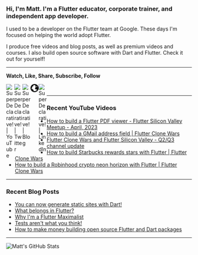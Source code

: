 ### Hi, I'm Matt. I'm a Flutter educator, corporate trainer, and independent app developer.

I used to be a developer on the Flutter team at Google. These days I'm focused on helping the world adopt Flutter.

I produce free videos and blog posts, as well as premium videos and courses. I also build open source software with Dart and Flutter. Check it out for yourself!

---

**Watch, Like, Share, Subscribe, Follow**

[<img align="left" alt="Super Declarative! | YouTube" width="22px" src="https://cdn.jsdelivr.net/npm/simple-icons@v3/icons/youtube.svg" />][youtube]
[<img align="left" alt="Super Declarative! | Twitter" width="22px" src="https://cdn.jsdelivr.net/npm/simple-icons@v3/icons/twitter.svg" />][twitter]
[<img align="left" alt="Super Declarative! | Blog" width="22px" src="https://cdn.jsdelivr.net/npm/simple-icons@v3/icons/medium.svg" />][blog]
[<img align="left" alt="Super Declarative! | Website" width="22px" src="https://raw.githubusercontent.com/iconic/open-iconic/master/svg/globe.svg" />][website]
[<img align="left" alt="Super Declarative! | LinkedIn" width="22px" src="https://cdn.jsdelivr.net/npm/simple-icons@v3/icons/linkedin.svg" />][linkedin]
<br>

---

### Recent YouTube Videos
<!-- YOUTUBE:START -->
- [How to build a Flutter PDF viewer - Flutter Silicon Valley Meetup - April, 2023](https://www.youtube.com/watch?v=M6sbOpf1eFo)
- [How to build a GMail address field | Flutter Clone Wars](https://www.youtube.com/watch?v=_X9WOy5F1Lo)
- [Flutter Clone Wars and Flutter Silicon Valley - Q2/Q3 channel update](https://www.youtube.com/watch?v=M-0Nzy5BRTU)
- [How to build Starbucks rewards stars with Flutter | Flutter Clone Wars](https://www.youtube.com/watch?v=Cdysnf1Lh_I)
- [How to build a Robinhood crypto neon horizon with Flutter | Flutter Clone Wars](https://www.youtube.com/watch?v=cSi0OJJglqw)
<!-- YOUTUBE:END -->

---

### Recent Blog Posts
<!-- BLOG-POST-LIST:START -->
- [You can now generate static sites with Dart!](https://blog.flutterbountyhunters.com/you-can-now-generate-static-sites-with-dart/)
- [What belongs in Flutter?](https://blog.flutterbountyhunters.com/what-belongs-in-flutter/)
- [Why I&#39;m a Flutter Maximalist](https://blog.flutterbountyhunters.com/why-im-a-flutter-maximalist/)
- [Tests aren&#39;t what you think!](https://blog.flutterbountyhunters.com/tests-arent-what-you-think/)
- [How to make money building open source Flutter and Dart packages](https://blog.flutterbountyhunters.com/how-to-make-money-building-open-source-flutter-and-dart-packages/)
<!-- BLOG-POST-LIST:END -->

---

<img align="left" alt="Matt's GitHub Stats" src="https://github-readme-stats.vercel.app/api?username=matthew-carroll&show_icons=true&hide_border=true">

[website]: https://superdeclarative.com
[youtube]: https://youtube.com/superdeclarative
[twitter]: https://twitter.com/suprdeclarative
[blog]: http://blog.superdeclarative.com
[linkedin]: https://www.linkedin.com/company/37550132